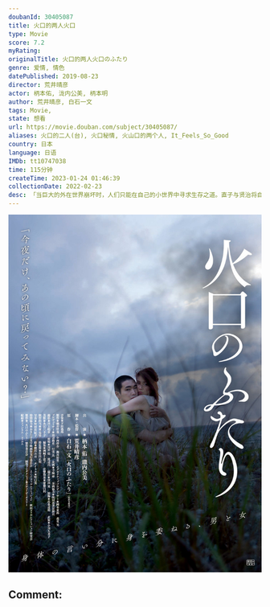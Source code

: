 ```yaml
---
doubanId: 30405087
title: 火口的两人火口
type: Movie
score: 7.2
myRating: 
originalTitle: 火口的两人火口のふたり
genre: 爱情, 情色
datePublished: 2019-08-23
director: 荒井晴彦
actor: 柄本佑, 泷内公美, 柄本明
author: 荒井晴彦, 白石一文
tags: Movie, 
state: 想看
url: https://movie.douban.com/subject/30405087/
aliases: 火口的二人(台), 火口秘情, 火山口的两个人, It_Feels_So_Good
country: 日本
language: 日语
IMDb: tt10747038
time: 115分钟
createTime: 2023-01-24 01:46:39
collectionDate: 2022-02-23
desc: 「当巨大的外在世界崩坏时，人们只能在自己的小世界中寻求生存之道。直子与贤治将自我封闭在两人专属的小世界里，伴随着男女之间自然而然的肉体关系，仿佛被抛入了无法说谎的宇宙之中，当中有着快感，也袒露出人们原...
---
```


![image](assets/p2556419282.jpg)

Comment: 
---

